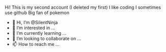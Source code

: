 Hi!
This is my second account (I deleted my first)
I like coding
I sometimes use github
Big fan of pokemon




- 👋 Hi, I’m @SiIentNinja
- 👀 I’m interested in ...
- 🌱 I’m currently learning ...
- 💞️ I’m looking to collaborate on ...
- 📫 How to reach me ...

<!---
SiIentNinja/SiIentNinja is a ✨ special ✨ repository because its `README.md` (this file) appears on your GitHub profile.
You can click the Preview link to take a look at your changes.
--->
